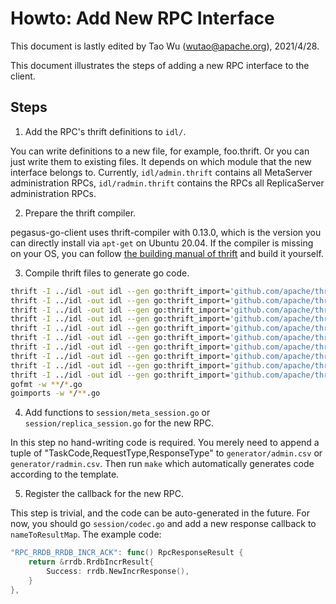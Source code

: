 <!--
Licensed to the Apache Software Foundation (ASF) under one
or more contributor license agreements.  See the NOTICE file
distributed with this work for additional information
regarding copyright ownership.  The ASF licenses this file
to you under the Apache License, Version 2.0 (the
"License"); you may not use this file except in compliance
with the License.  You may obtain a copy of the License at

  http://www.apache.org/licenses/LICENSE-2.0

Unless required by applicable law or agreed to in writing,
software distributed under the License is distributed on an
"AS IS" BASIS, WITHOUT WARRANTIES OR CONDITIONS OF ANY
KIND, either express or implied.  See the License for the
specific language governing permissions and limitations
under the License.
-->
# Howto: Add New RPC Interface

This document is lastly edited by Tao Wu (wutao@apache.org), 2021/4/28.

This document illustrates the steps of adding a new RPC interface to the client.

## Steps

1. Add the RPC's thrift definitions to `idl/`.

You can write definitions to a new file, for example, foo.thrift.
Or you can just write them to existing files. It depends on which module that the new interface belongs to.
Currently, `idl/admin.thrift` contains all MetaServer administration RPCs,
`idl/radmin.thrift` contains the RPCs all ReplicaServer administration RPCs.

2. Prepare the thrift compiler.

pegasus-go-client uses thrift-compiler with 0.13.0, which is the version you can directly install via `apt-get` on Ubuntu 20.04.
If the compiler is missing on your OS,
you can follow [the building manual of thrift](https://thrift.apache.org/docs/BuildingFromSource) and build it yourself.

3. Compile thrift files to generate go code.

```sh
thrift -I ../idl -out idl --gen go:thrift_import='github.com/apache/thrift/lib/go/thrift',package_prefix='github.com/nanorth/pegasus-go-client-for-meta-proxy' ../idl/backup.thrift
thrift -I ../idl -out idl --gen go:thrift_import='github.com/apache/thrift/lib/go/thrift',package_prefix='github.com/nanorth/pegasus-go-client-for-meta-proxy' ../idl/bulk_load.thrift
thrift -I ../idl -out idl --gen go:thrift_import='github.com/apache/thrift/lib/go/thrift',package_prefix='github.com/nanorth/pegasus-go-client-for-meta-proxy' ../idl/dsn.layer2.thrift
thrift -I ../idl -out idl --gen go:thrift_import='github.com/apache/thrift/lib/go/thrift',package_prefix='github.com/nanorth/pegasus-go-client-for-meta-proxy' ../idl/dsn.thrift
thrift -I ../idl -out idl --gen go:thrift_import='github.com/apache/thrift/lib/go/thrift',package_prefix='github.com/nanorth/pegasus-go-client-for-meta-proxy' ../idl/duplication.thrift
thrift -I ../idl -out idl --gen go:thrift_import='github.com/apache/thrift/lib/go/thrift',package_prefix='github.com/nanorth/pegasus-go-client-for-meta-proxy' ../idl/meta_admin.thrift
thrift -I ../idl -out idl --gen go:thrift_import='github.com/apache/thrift/lib/go/thrift',package_prefix='github.com/nanorth/pegasus-go-client-for-meta-proxy' ../idl/metadata.thrift
thrift -I ../idl -out idl --gen go:thrift_import='github.com/apache/thrift/lib/go/thrift',package_prefix='github.com/nanorth/pegasus-go-client-for-meta-proxy' ../idl/partition_split.thrift
thrift -I ../idl -out idl --gen go:thrift_import='github.com/apache/thrift/lib/go/thrift',package_prefix='github.com/nanorth/pegasus-go-client-for-meta-proxy' ../idl/replica_admin.thrift
thrift -I ../idl -out idl --gen go:thrift_import='github.com/apache/thrift/lib/go/thrift',package_prefix='github.com/nanorth/pegasus-go-client-for-meta-proxy' ../idl/rrdb.thrift
gofmt -w **/*.go
goimports -w */**.go
```

4. Add functions to `session/meta_session.go` or `session/replica_session.go` for the new RPC.

In this step no hand-writing code is required. You merely need to append a tuple of "TaskCode,RequestType,ResponseType"
to `generator/admin.csv` or `generator/radmin.csv`.
Then run `make` which automatically generates code according to the template.

5. Register the callback for the new RPC.

This step is trivial, and the code can be auto-generated in the future. 
For now, you should go `session/codec.go` and add a new response callback to `nameToResultMap`.
The example code:

```go
"RPC_RRDB_RRDB_INCR_ACK": func() RpcResponseResult {
    return &rrdb.RrdbIncrResult{
        Success: rrdb.NewIncrResponse(),
    }
},
```
